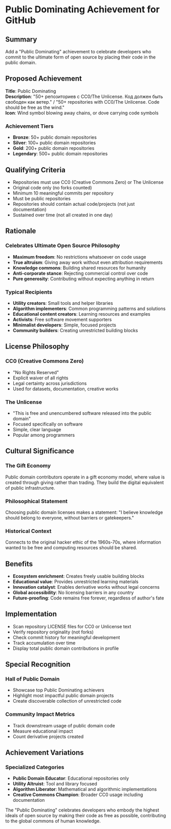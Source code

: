 # Public Dominating Achievement for GitHub

## Summary
Add a "Public Dominating" achievement to celebrate developers who commit to the ultimate form of open source by placing their code in the public domain.

## Proposed Achievement
**Title**: Public Dominating  
**Description**: "50+ репозиториев с CC0/The Unlicense. Код должен быть свободен как ветер." / "50+ repositories with CC0/The Unlicense. Code should be free as the wind."  
**Icon**: Wind symbol blowing away chains, or dove carrying code symbols

### Achievement Tiers
- **Bronze**: 50+ public domain repositories
- **Silver**: 100+ public domain repositories  
- **Gold**: 200+ public domain repositories
- **Legendary**: 500+ public domain repositories

## Qualifying Criteria
- Repositories must use CC0 (Creative Commons Zero) or The Unlicense
- Original code only (no forks counted)
- Minimum 10 meaningful commits per repository
- Must be public repositories
- Repositories should contain actual code/projects (not just documentation)
- Sustained over time (not all created in one day)

## Rationale
### Celebrates Ultimate Open Source Philosophy
- **Maximum freedom**: No restrictions whatsoever on code usage
- **True altruism**: Giving away work without even attribution requirements
- **Knowledge commons**: Building shared resources for humanity
- **Anti-corporate stance**: Rejecting commercial control over code
- **Pure generosity**: Contributing without expecting anything in return

### Typical Recipients
- **Utility creators**: Small tools and helper libraries
- **Algorithm implementers**: Common programming patterns and solutions
- **Educational content creators**: Learning resources and examples
- **Activists**: Free software movement supporters
- **Minimalist developers**: Simple, focused projects
- **Community builders**: Creating unrestricted building blocks

## License Philosophy
### CC0 (Creative Commons Zero)
- "No Rights Reserved"
- Explicit waiver of all rights
- Legal certainty across jurisdictions
- Used for datasets, documentation, creative works

### The Unlicense
- "This is free and unencumbered software released into the public domain"
- Focused specifically on software
- Simple, clear language
- Popular among programmers

## Cultural Significance
### The Gift Economy
Public domain contributors operate in a gift economy model, where value is created through giving rather than trading. They build the digital equivalent of public infrastructure.

### Philosophical Statement
Choosing public domain licenses makes a statement: "I believe knowledge should belong to everyone, without barriers or gatekeepers."

### Historical Context
Connects to the original hacker ethic of the 1960s-70s, where information wanted to be free and computing resources should be shared.

## Benefits
- **Ecosystem enrichment**: Creates freely usable building blocks
- **Educational value**: Provides unrestricted learning materials
- **Innovation catalyst**: Enables derivative works without legal concerns
- **Global accessibility**: No licensing barriers in any country
- **Future-proofing**: Code remains free forever, regardless of author's fate

## Implementation
- Scan repository LICENSE files for CC0 or Unlicense text
- Verify repository originality (not forks)
- Check commit history for meaningful development
- Track accumulation over time
- Display total public domain contributions in profile

## Special Recognition
### Hall of Public Domain
- Showcase top Public Dominating achievers
- Highlight most impactful public domain projects
- Create discoverable collection of unrestricted code

### Community Impact Metrics
- Track downstream usage of public domain code
- Measure educational impact
- Count derivative projects created

## Achievement Variations
### Specialized Categories
- **Public Domain Educator**: Educational repositories only
- **Utility Altruist**: Tool and library focused
- **Algorithm Liberator**: Mathematical and algorithmic implementations
- **Creative Commons Champion**: Broader CC0 usage including documentation

The "Public Dominating" celebrates developers who embody the highest ideals of open source by making their code as free as possible, contributing to the global commons of human knowledge.
